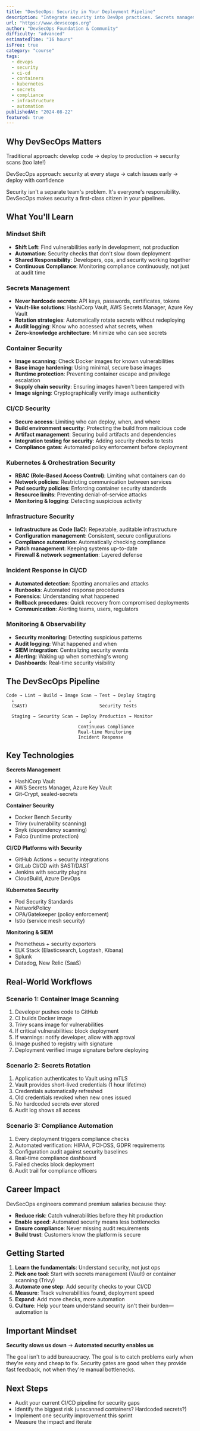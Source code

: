 ```yaml
---
title: "DevSecOps: Security in Your Deployment Pipeline"
description: "Integrate security into DevOps practices. Secrets management, container scanning, compliance automation, incident response. For DevOps engineers and SREs who want to build secure, reliable systems."
url: "https://www.devsecops.org"
author: "DevSecOps Foundation & Community"
difficulty: "advanced"
estimatedTime: "16 hours"
isFree: true
category: "course"
tags:
  - devops
  - security
  - ci-cd
  - containers
  - kubernetes
  - secrets
  - compliance
  - infrastructure
  - automation
publishedAt: "2024-08-22"
featured: true
---
```


## Why DevSecOps Matters

Traditional approach: develop code → deploy to production → security scans (too late!)

DevSecOps approach: security at every stage → catch issues early → deploy with confidence

Security isn't a separate team's problem. It's everyone's responsibility. DevSecOps makes security a first-class citizen in your pipelines.

## What You'll Learn

### Mindset Shift
- **Shift Left**: Find vulnerabilities early in development, not production
- **Automation**: Security checks that don't slow down deployment
- **Shared Responsibility**: Developers, ops, and security working together
- **Continuous Compliance**: Monitoring compliance continuously, not just at audit time

### Secrets Management
- **Never hardcode secrets**: API keys, passwords, certificates, tokens
- **Vault-like solutions**: HashiCorp Vault, AWS Secrets Manager, Azure Key Vault
- **Rotation strategies**: Automatically rotate secrets without redeploying
- **Audit logging**: Know who accessed what secrets, when
- **Zero-knowledge architecture**: Minimize who can see secrets

### Container Security
- **Image scanning**: Check Docker images for known vulnerabilities
- **Base image hardening**: Using minimal, secure base images
- **Runtime protection**: Preventing container escape and privilege escalation
- **Supply chain security**: Ensuring images haven't been tampered with
- **Image signing**: Cryptographically verify image authenticity

### CI/CD Security
- **Secure access**: Limiting who can deploy, when, and where
- **Build environment security**: Protecting the build from malicious code
- **Artifact management**: Securing build artifacts and dependencies
- **Integration testing for security**: Adding security checks to tests
- **Compliance gates**: Automated policy enforcement before deployment

### Kubernetes & Orchestration Security
- **RBAC (Role-Based Access Control)**: Limiting what containers can do
- **Network policies**: Restricting communication between services
- **Pod security policies**: Enforcing container security standards
- **Resource limits**: Preventing denial-of-service attacks
- **Monitoring & logging**: Detecting suspicious activity

### Infrastructure Security
- **Infrastructure as Code (IaC)**: Repeatable, auditable infrastructure
- **Configuration management**: Consistent, secure configurations
- **Compliance automation**: Automatically checking compliance
- **Patch management**: Keeping systems up-to-date
- **Firewall & network segmentation**: Layered defense

### Incident Response in CI/CD
- **Automated detection**: Spotting anomalies and attacks
- **Runbooks**: Automated response procedures
- **Forensics**: Understanding what happened
- **Rollback procedures**: Quick recovery from compromised deployments
- **Communication**: Alerting teams, users, regulators

### Monitoring & Observability
- **Security monitoring**: Detecting suspicious patterns
- **Audit logging**: What happened and when
- **SIEM integration**: Centralizing security events
- **Alerting**: Waking up when something's wrong
- **Dashboards**: Real-time security visibility

## The DevSecOps Pipeline

```
Code → Lint → Build → Image Scan → Test → Deploy Staging 
  ↓                                           ↓
  (SAST)                           Security Tests
  
  Staging → Security Scan → Deploy Production → Monitor
                               ↓
                           Continuous Compliance
                           Real-time Monitoring
                           Incident Response
```

## Key Technologies

**Secrets Management**
- HashiCorp Vault
- AWS Secrets Manager, Azure Key Vault
- Git-Crypt, sealed-secrets

**Container Security**
- Docker Bench Security
- Trivy (vulnerability scanning)
- Snyk (dependency scanning)
- Falco (runtime protection)

**CI/CD Platforms with Security**
- GitHub Actions + security integrations
- GitLab CI/CD with SAST/DAST
- Jenkins with security plugins
- CloudBuild, Azure DevOps

**Kubernetes Security**
- Pod Security Standards
- NetworkPolicy
- OPA/Gatekeeper (policy enforcement)
- Istio (service mesh security)

**Monitoring & SIEM**
- Prometheus + security exporters
- ELK Stack (Elasticsearch, Logstash, Kibana)
- Splunk
- Datadog, New Relic (SaaS)

## Real-World Workflows

### Scenario 1: Container Image Scanning
1. Developer pushes code to GitHub
2. CI builds Docker image
3. Trivy scans image for vulnerabilities
4. If critical vulnerabilities: block deployment
5. If warnings: notify developer, allow with approval
6. Image pushed to registry with signature
7. Deployment verified image signature before deploying

### Scenario 2: Secrets Rotation
1. Application authenticates to Vault using mTLS
2. Vault provides short-lived credentials (1 hour lifetime)
3. Credentials automatically refreshed
4. Old credentials revoked when new ones issued
5. No hardcoded secrets ever stored
6. Audit log shows all access

### Scenario 3: Compliance Automation
1. Every deployment triggers compliance checks
2. Automated verification: HIPAA, PCI-DSS, GDPR requirements
3. Configuration audit against security baselines
4. Real-time compliance dashboard
5. Failed checks block deployment
6. Audit trail for compliance officers

## Career Impact

DevSecOps engineers command premium salaries because they:
- **Reduce risk**: Catch vulnerabilities before they hit production
- **Enable speed**: Automated security means less bottlenecks
- **Ensure compliance**: Never missing audit requirements
- **Build trust**: Customers know the platform is secure

## Getting Started

1. **Learn the fundamentals**: Understand security, not just ops
2. **Pick one tool**: Start with secrets management (Vault) or container scanning (Trivy)
3. **Automate one step**: Add security checks to your CI/CD
4. **Measure**: Track vulnerabilities found, deployment speed
5. **Expand**: Add more checks, more automation
6. **Culture**: Help your team understand security isn't their burden—automation is

## Important Mindset

**Security slows us down** → **Automated security enables us**

The goal isn't to add bureaucracy. The goal is to catch problems early when they're easy and cheap to fix. Security gates are good when they provide fast feedback, not when they're manual bottlenecks.

## Next Steps

- Audit your current CI/CD pipeline for security gaps
- Identify the biggest risk (unscanned containers? Hardcoded secrets?)
- Implement one security improvement this sprint
- Measure the impact and iterate
